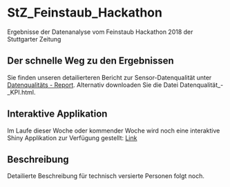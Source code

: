 # StZ_Feinstaub_Hackathon

Ergebnisse der Datenanalyse vom Feinstaub Hackathon 2018 der Stuttgarter Zeitung

## Der schnelle Weg zu den Ergebnissen 

Sie finden unseren detailierteren Bericht zur Sensor-Datenqualität unter  [Datenqualitäts - Report](Datenqualität_-_KPI.html). Alternativ downloaden Sie die Datei Datenqualität_-_KPI.html.

## Interaktive Applikation 

Im Laufe dieser Woche oder kommender Woche wird noch eine interaktive Shiny Applikation zur Verfügung gestellt: [Link](#)


## Beschreibung 

Detailierte Beschreibung für technisch versierte Personen folgt noch.
